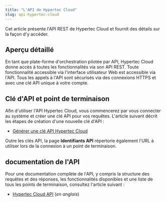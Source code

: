 ```yaml
---
title: "L'API de Hypertec Cloud"
slug: api-hypertec-cloud
---
```



Cet article présente l'API REST de Hypertec Cloud et fournit des détails sur la façon d'y accéder.

## Aperçu détaillé

En tant que plate-forme d'orchestration pilotée par API, Hypertec Cloud donne accès à toutes les fonctionnalités via son API REST. Toute fonctionnalité accessible via l'interface utilisateur Web est accessible via l'API. Tous les appels à l'API sont sécurisés via des connexions HTTPS et avec une clé API unique à votre compte.

## Clé d'API et point de terminaison

Afin d'utiliser l'API Hypertec Cloud, vous commencerez par vous connecter au système et créer une clé API pour vos requêtes. L'article suivant décrit les étapes de création d'une nouvelle clé d'API :

-   [Générer une clé API Hypertec Cloud](../how-to/generate-hypertec-cloud-api-key.md)

Outre les clés API, la page **Identifiants API** répertorie également l'URL à utiliser lors de la connexion à un point de terminaison.

## documentation de l'API

Pour une documentation complète de l'API, y compris la structure des requêtes et des réponses, les fonctionnalités disponibles et une liste de tous les points de terminaison, consultez l'article suivant :

-   [Hypertec Cloud API](https://hypertec-cloud.github.io/hci-api-docs/#getting-started) (*en anglais*)

